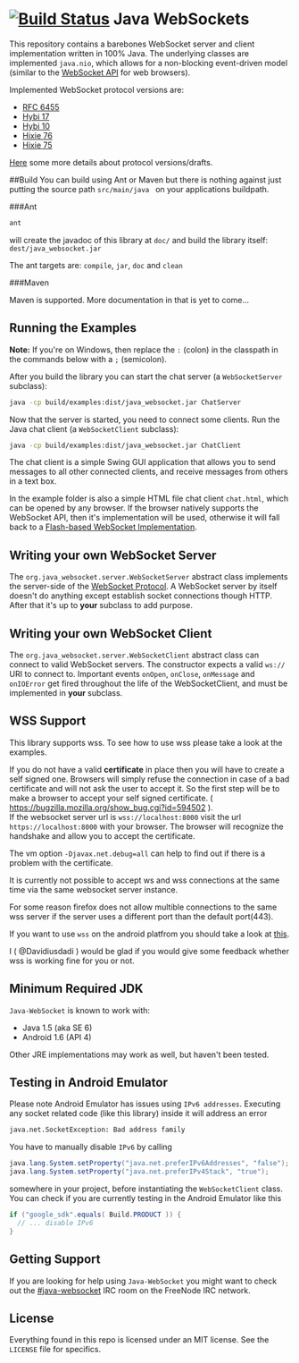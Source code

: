 [![Build Status](https://travis-ci.org/ck1125/Java-WebSocket.png?branch=master)](https://travis-ci.org/ck1125/Java-WebSocket)
Java WebSockets
===============

This repository contains a barebones WebSocket server and client implementation
written in 100% Java. The underlying classes are implemented `java.nio`, which allows for a
non-blocking event-driven model (similar to the
[WebSocket API](http://dev.w3.org/html5/websockets/) for web browsers).

Implemented WebSocket protocol versions are:

 * [RFC 6455](http://tools.ietf.org/html/rfc6455)
 * [Hybi 17](http://tools.ietf.org/id/draft-ietf-hybi-thewebsocketprotocol-17.txt)
 * [Hybi 10](http://tools.ietf.org/id/draft-ietf-hybi-thewebsocketprotocol-10.txt)
 * [Hixie 76](http://tools.ietf.org/id/draft-hixie-thewebsocketprotocol-76.txt)
 * [Hixie 75](http://tools.ietf.org/id/draft-hixie-thewebsocketprotocol-75.txt)

[Here](https://github.com/TooTallNate/Java-WebSocket/wiki/Drafts) some more details about protocol versions/drafts. 


##Build
You can build using Ant or Maven but there is nothing against just putting the source path ```src/main/java ``` on your applications buildpath.

###Ant

``` bash
ant 
```

will create the javadoc of this library at ```doc/``` and build the library itself: ```dest/java_websocket.jar```

The ant targets are: ```compile```, ```jar```, ```doc``` and ```clean```

###Maven

Maven is supported. More documentation in that is yet to come...


Running the Examples
-------------------

**Note:** If you're on Windows, then replace the `:` (colon) in the classpath
in the commands below with a `;` (semicolon).

After you build the library you can start the chat server (a `WebSocketServer` subclass):

``` bash
java -cp build/examples:dist/java_websocket.jar ChatServer
```

Now that the server is started, you need to connect some clients. Run the
Java chat client (a `WebSocketClient` subclass):

``` bash
java -cp build/examples:dist/java_websocket.jar ChatClient
```

The chat client is a simple Swing GUI application that allows you to send
messages to all other connected clients, and receive messages from others in a
text box.

In the example folder is also a simple HTML file chat client `chat.html`, which can be opened by any browser. If the browser natively supports the WebSocket API, then it's
implementation will be used, otherwise it will fall back to a
[Flash-based WebSocket Implementation](http://github.com/gimite/web-socket-js).


Writing your own WebSocket Server
---------------------------------

The `org.java_websocket.server.WebSocketServer` abstract class implements the
server-side of the
[WebSocket Protocol](http://www.whatwg.org/specs/web-socket-protocol/).
A WebSocket server by itself doesn't do anything except establish socket
connections though HTTP. After that it's up to **your** subclass to add purpose.


Writing your own WebSocket Client
---------------------------------

The `org.java_websocket.server.WebSocketClient` abstract class can connect to
valid WebSocket servers. The constructor expects a valid `ws://` URI to
connect to. Important events `onOpen`, `onClose`, `onMessage` and `onIOError` 
get fired throughout the life of the WebSocketClient, and must be implemented 
in **your** subclass.

WSS Support
---------------------------------
This library supports wss.
To see how to use wss please take a look at the examples.<br>

If you do not have a valid **certificate** in place then you will have to create a self signed one.
Browsers will simply refuse the connection in case of a bad certificate and will not ask the user to accept it.
So the first step will be to make a browser to accept your self signed certificate. ( https://bugzilla.mozilla.org/show_bug.cgi?id=594502 ).<br>
If the websocket server url is `wss://localhost:8000` visit the url `https://localhost:8000` with your browser. The browser will recognize the handshake and allow you to accept the certificate.

The vm option `-Djavax.net.debug=all` can help to find out if there is a problem with the certificate.

It is currently not possible to accept ws and wss connections at the same time via the same websocket server instance.

For some reason firefox does not allow multible connections to the same wss server if the server uses a different port than the default port(443).


If you want to use `wss` on the android platfrom you should take a look at [this](http://blog.antoine.li/2010/10/22/android-trusting-ssl-certificates/).

I ( @Davidiusdadi ) would be glad if you would give some feedback whether wss is working fine for you or not.

Minimum Required JDK
--------------------

`Java-WebSocket` is known to work with:

 * Java 1.5 (aka SE 6)
 * Android 1.6 (API 4)

Other JRE implementations may work as well, but haven't been tested.


Testing in Android Emulator
---------------------------

Please note Android Emulator has issues using `IPv6 addresses`. Executing any
socket related code (like this library) inside it will address an error

``` bash
java.net.SocketException: Bad address family
```

You have to manually disable `IPv6` by calling

``` java
java.lang.System.setProperty("java.net.preferIPv6Addresses", "false");
java.lang.System.setProperty("java.net.preferIPv4Stack", "true");
```

somewhere in your project, before instantiating the `WebSocketClient` class. 
You can check if you are currently testing in the Android Emulator like this

``` java
if ("google_sdk".equals( Build.PRODUCT )) {
  // ... disable IPv6
}
```


Getting Support
---------------

If you are looking for help using `Java-WebSocket` you might want to check out the
[#java-websocket](http://webchat.freenode.net/?channels=java-websocket) IRC room
on the FreeNode IRC network. 


License
-------

Everything found in this repo is licensed under an MIT license. See
the `LICENSE` file for specifics.
